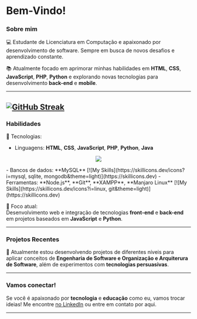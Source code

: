 
# Bem-Vindo!

### Sobre mim
💻 Estudante de Licenciatura em Computação e apaixonado por desenvolvimento de software. Sempre em busca de novos desafios e aprendizado constante.

📚 Atualmente focado em aprimorar minhas habilidades em **HTML**, **CSS**, **JavaScript**, **PHP**, **Python** e explorando novas tecnologias para desenvolvimento **back-end** e **mobile**.

---
[![GitHub Streak](https://streak-stats.demolab.com?user=JanielMS&theme=transparent&locale=pt_BR&date_format=j%20M%5B%20Y%5D&exclude_days=Sun%2CSat)](https://git.io/streak-stats)
---

### Habilidades
🔧 Tecnologias:  
- Linguagens: **HTML**, **CSS**, **JavaScript**, **PHP**, **Python**, **Java**
<p align="center">
  <a href="https://skillicons.dev">
    <img src="https://skillicons.dev/icons?i=java,nodejs, py, php, js, html, css, react, nextjs&theme=light" />
  </a>
</p>
- Bancos de dados: **MySQL**
[![My Skills](https://skillicons.dev/icons?i=mysql, sqlite, mongodb&theme=light)](https://skillicons.dev)
- Ferramentas: **Node.js**, **Git**, **XAMPP**, **Manjaro Linux**
[![My Skills](https://skillicons.dev/icons?i=linux, git&theme=light)](https://skillicons.dev)  

🎯 Foco atual:  
Desenvolvimento web e integração de tecnologias **front-end** e **back-end** em projetos baseados em **JavaScript** e **Python**.

---

### Projetos Recentes
📂 Atualmente estou desenvolvendo projetos de diferentes níveis para aplicar conceitos de **Engenharia de Software e Organização e Arquiterura de Software**, além de experimentos com **tecnologias persuasivas**.

---

### Vamos conectar!
Se você é apaixonado por **tecnologia** e **educação** como eu, vamos trocar ideias! Me encontre [no LinkedIn](www.linkedin.com/in/janiel-maia) ou entre em contato por aqui.

---

